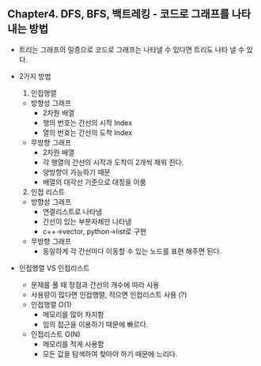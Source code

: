 ## Chapter4. DFS, BFS, 백트레킹 - 코드로 그래프를 나타내는 방법

* 트리는 그래프의 일종으로 코드로 그래프는 나타낼 수 있다면 트리도 나타 낼 수 있다.
* 2가지 방법
    1. 인접행렬

    * 방향성 그래프
        * 2차원 배열
        * 행의 번호는 간선의 시작 Index
        * 열의 번호는 간선의 도착 Index
    * 무방향 그래프
        * 2차원 배열
        * 각 행열의 간선의 시작과 도착이 2개씩 채워 진다.
        * 양방향이 가능하기 때문
        * 배열의 대각선 기준으로 대칭을 이룸

    2. 인접 리스트

    * 방향성 그래프
        * 연결리스트로 나타냄
        * 간선이 있는 부분자체만 나타냄
        * c++->vector, python->list로 구현
    * 무방향 그래프
        * 동일하게 각 간선마다 이동할 수 있는 노드를 표현 해주면 된다.

* 인접행렬 VS 인접리스트
  * 문제를 풀 때 정점과 간선의 개수에 따라 사용
  * 사용량이 많다면 인접행렬, 적으면 인접리스트 사용 (?)
  * 인접행렬 O(1)
    * 메모리를 많이 차지함
    * 임의 접근을 이용하기 때문에 빠르다.
  * 인접리스트 O(N)
    * 메모리를 적게 사용함
    * 모든 값을 탐색하여 찾아야 하기 때문에 느리다.

